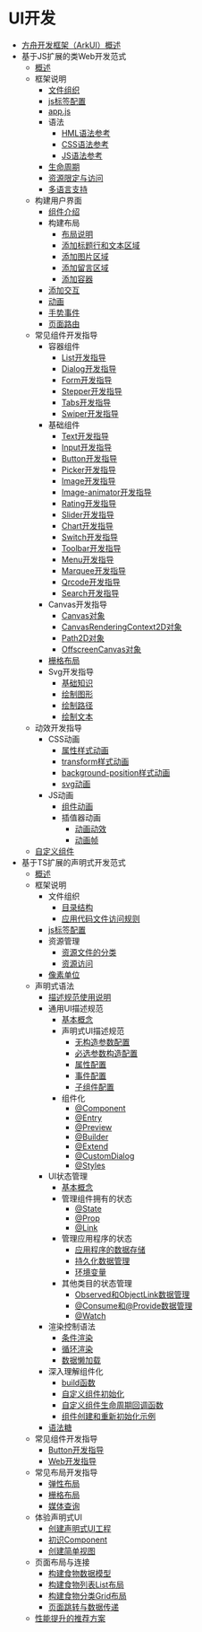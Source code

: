 # UI开发

- [方舟开发框架（ArkUI）概述](arkui-overview.md)
- 基于JS扩展的类Web开发范式
    - [概述](ui-js-overview.md)
    - 框架说明
        - [文件组织](js-framework-file.md)
        - [js标签配置](js-framework-js-tag.md)
        - [app.js](js-framework-js-file.md)
        - 语法
            - [HML语法参考](js-framework-syntax-hml.md)
            - [CSS语法参考](js-framework-syntax-css.md)
            - [JS语法参考](js-framework-syntax-js.md)
        - [生命周期](js-framework-lifecycle.md)
        - [资源限定与访问](js-framework-resource-restriction.md)
        - [多语言支持](js-framework-multiple-languages.md)
    - 构建用户界面
        - [组件介绍](ui-js-building-ui-component.md)
        - 构建布局
            - [布局说明](ui-js-building-ui-layout-intro.md)
            - [添加标题行和文本区域](ui-js-building-ui-layout-text.md)
            - [添加图片区域](ui-js-building-ui-layout-image.md)
            - [添加留言区域](ui-js-building-ui-layout-comment.md)
            - [添加容器](ui-js-building-ui-layout-external-container.md)
        - [添加交互](ui-js-building-ui-interactions.md)
        - [动画](ui-js-building-ui-animation.md)
        - [手势事件](ui-js-building-ui-event.md)
        - [页面路由](ui-js-building-ui-routes.md)
    - 常见组件开发指导
        - 容器组件
            - [List开发指导](ui-js-components-list.md)
            - [Dialog开发指导](ui-js-components-dialog.md)
            - [Form开发指导](ui-js-components-form.md)
            - [Stepper开发指导](ui-js-components-stepper.md)
            - [Tabs开发指导](ui-js-component-tabs.md)
            - [Swiper开发指导](ui-js-components-swiper.md)
        - 基础组件
            - [Text开发指导](ui-js-components-text.md)
            - [Input开发指导](ui-js-components-input.md)
            - [Button开发指导](ui-js-components-button.md)
            - [Picker开发指导](ui-js-components-picker.md)
            - [Image开发指导](ui-js-components-images.md)
            - [Image-animator开发指导](ui-js-components-image-animator.md)
            - [Rating开发指导](ui-js-components-rating.md)
            - [Slider开发指导](ui-js-components-slider.md)
            - [Chart开发指导](ui-js-components-chart.md)
            - [Switch开发指导](ui-js-components-switch.md)
            - [Toolbar开发指导](ui-js-components-toolbar.md)
            - [Menu开发指导](ui-js-components-menu.md)
            - [Marquee开发指导](ui-js-components-marquee.md)
            - [Qrcode开发指导](ui-js-components-qrcode.md)
            - [Search开发指导](ui-js-components-search.md)
        - Canvas开发指导
            - [Canvas对象](ui-js-components-canvas.md)
            - [CanvasRenderingContext2D对象](ui-js-components-canvasrenderingcontext2d.md)
            - [Path2D对象](ui-js-components-path2d.md)
            - [OffscreenCanvas对象](ui-js-components-offscreencanvas.md)
        - [栅格布局](ui-js-components-grid.md)
        - Svg开发指导
            - [基础知识](ui-js-components-svg-overview.md)
            - [绘制图形](ui-js-components-svg-graphics.md)
            - [绘制路径](ui-js-components-svg-path.md)
            - [绘制文本](ui-js-components-svg-text.md)
    - 动效开发指导
        - CSS动画
            - [属性样式动画](ui-js-animate-attribute-style.md)
            - [transform样式动画](ui-js-animate-transform.md)
            - [background-position样式动画](ui-js-animate-background-position-style.md)
            - [svg动画](ui-js-animate-svg.md)
        - JS动画
            - [组件动画](ui-js-animate-component.md)
            - 插值器动画
                - [动画动效](ui-js-animate-dynamic-effects.md)
                - [动画帧](ui-js-animate-frame.md)
    - [自定义组件](ui-js-custom-components.md)
- 基于TS扩展的声明式开发范式
    - [概述](ui-ts-overview.md)
    - 框架说明
        - 文件组织
            - [目录结构](ts-framework-directory.md)
            - [应用代码文件访问规则](ts-framework-file-access-rules.md)
        - [js标签配置](ts-framework-js-tag.md)
        - 资源管理
            - [资源文件的分类](ui-ts-basic-resource-file-categories.md)
            - [资源访问](ts-resource-access.md)
        - [像素单位](ts-pixel-units.md)
    - 声明式语法
        - [描述规范使用说明](ts-syntax-intro.md)
        - 通用UI描述规范
            - [基本概念](ts-general-ui-concepts.md)
            - 声明式UI描述规范
                - [无构造参数配置](ts-parameterless-configuration.md)
                - [必选参数构造配置](ts-configuration-with-mandatory-parameters.md)
                - [属性配置](ts-attribution-configuration.md)
                - [事件配置](ts-event-configuration.md)
                - [子组件配置](ts-child-component-configuration.md)
            - 组件化
                - [@Component](ts-component-based-component.md)
                - [@Entry](ts-component-based-entry.md)
                - [@Preview](ts-component-based-preview.md)
                - [@Builder](ts-component-based-builder.md)
                - [@Extend](ts-component-based-extend.md)
                - [@CustomDialog](ts-component-based-customdialog.md)
                - [@Styles](ts-component-based-styles.md)
        - UI状态管理
            - [基本概念](ts-ui-state-mgmt-concepts.md)
            - 管理组件拥有的状态
                - [@State](ts-component-states-state.md)
                - [@Prop](ts-component-states-prop.md)
                - [@Link](ts-component-states-link.md)
            - 管理应用程序的状态
                - [应用程序的数据存储](ts-application-states-appstorage.md)
                - [持久化数据管理](ts-application-states-apis-persistentstorage.md)
                - [环境变量](ts-application-states-apis-environment.md)
            - 其他类目的状态管理
                - [Observed和ObjectLink数据管理](ts-other-states-observed-objectlink.md)
                - [@Consume和@Provide数据管理](ts-other-states-consume-provide.md)
                - [@Watch](ts-other-states-watch.md)
        - 渲染控制语法
            - [条件渲染](ts-rending-control-syntax-if-else.md)
            - [循环渲染](ts-rending-control-syntax-foreach.md)
            - [数据懒加载](ts-rending-control-syntax-lazyforeach.md)
        - 深入理解组件化
            - [build函数](ts-function-build.md)
            - [自定义组件初始化](ts-custom-component-initialization.md)
            - [自定义组件生命周期回调函数](ts-custom-component-lifecycle-callbacks.md)
            - [组件创建和重新初始化示例](ts-component-creation-re-initialization.md)
        - [语法糖](ts-syntactic-sugar.md)
    - 常见组件开发指导
        - [Button开发指导](ui-ts-basic-components-button.md)
        - [Web开发指导](ui-ts-components-web.md)
    - 常见布局开发指导
        - [弹性布局](ui-ts-layout-flex.md)
        - [栅格布局](ui-ts-layout-grid-container.md)
        - [媒体查询](ui-ts-layout-mediaquery.md)
    - 体验声明式UI
        - [创建声明式UI工程](ui-ts-creating-project.md)
        - [初识Component](ui-ts-components.md)
        - [创建简单视图](ui-ts-creating-simple-page.md)
    - 页面布局与连接
        - [构建食物数据模型](ui-ts-building-data-model.md)
        - [构建食物列表List布局](ui-ts-building-category-list-layout.md)
        - [构建食物分类Grid布局](ui-ts-building-category-grid-layout.md)
        - [页面跳转与数据传递](ui-ts-page-redirection-data-transmission.md)
    - [性能提升的推荐方案](ts-performance-improvement-recommendation.md)

